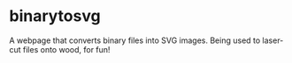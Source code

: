 # binarytosvg
A webpage that converts binary files into SVG images. Being used to laser-cut files onto wood, for fun!

